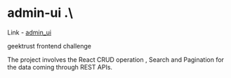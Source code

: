 # admin-ui .\
Link - [admin_ui](https://631073dab51856441ca5a8d0--adminui-ashutosh.netlify.app/)

geektrust frontend challenge

The project involves the React CRUD operation , Search and Pagination for the data coming through REST APIs.
